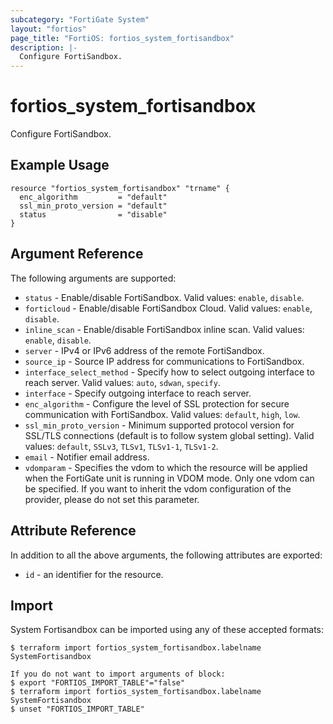 ```yaml
---
subcategory: "FortiGate System"
layout: "fortios"
page_title: "FortiOS: fortios_system_fortisandbox"
description: |-
  Configure FortiSandbox.
---
```


# fortios_system_fortisandbox
Configure FortiSandbox.

## Example Usage

```hcl
resource "fortios_system_fortisandbox" "trname" {
  enc_algorithm         = "default"
  ssl_min_proto_version = "default"
  status                = "disable"
}
```

## Argument Reference

The following arguments are supported:

* `status` - Enable/disable FortiSandbox. Valid values: `enable`, `disable`.
* `forticloud` - Enable/disable FortiSandbox Cloud. Valid values: `enable`, `disable`.
* `inline_scan` - Enable/disable FortiSandbox inline scan. Valid values: `enable`, `disable`.
* `server` - IPv4 or IPv6 address of the remote FortiSandbox.
* `source_ip` - Source IP address for communications to FortiSandbox.
* `interface_select_method` - Specify how to select outgoing interface to reach server. Valid values: `auto`, `sdwan`, `specify`.
* `interface` - Specify outgoing interface to reach server.
* `enc_algorithm` - Configure the level of SSL protection for secure communication with FortiSandbox. Valid values: `default`, `high`, `low`.
* `ssl_min_proto_version` - Minimum supported protocol version for SSL/TLS connections (default is to follow system global setting). Valid values: `default`, `SSLv3`, `TLSv1`, `TLSv1-1`, `TLSv1-2`.
* `email` - Notifier email address.
* `vdomparam` - Specifies the vdom to which the resource will be applied when the FortiGate unit is running in VDOM mode. Only one vdom can be specified. If you want to inherit the vdom configuration of the provider, please do not set this parameter.


## Attribute Reference

In addition to all the above arguments, the following attributes are exported:
* `id` - an identifier for the resource.

## Import

System Fortisandbox can be imported using any of these accepted formats:
```
$ terraform import fortios_system_fortisandbox.labelname SystemFortisandbox

If you do not want to import arguments of block:
$ export "FORTIOS_IMPORT_TABLE"="false"
$ terraform import fortios_system_fortisandbox.labelname SystemFortisandbox
$ unset "FORTIOS_IMPORT_TABLE"
```
